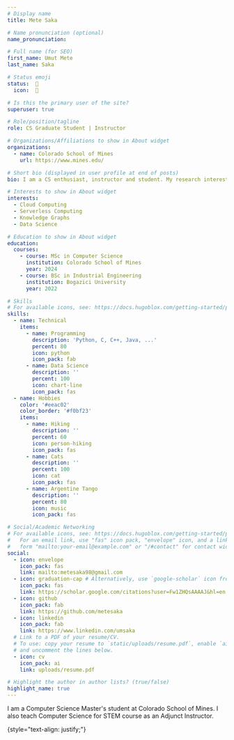 ```yaml
---
# Display name
title: Mete Saka

# Name pronunciation (optional)
name_pronunciation:

# Full name (for SEO)
first_name: Umut Mete
last_name: Saka

# Status emoji
status:  🦆
  icon:  🦆

# Is this the primary user of the site?
superuser: true

# Role/position/tagline
role: CS Graduate Student | Instructor 

# Organizations/Affiliations to show in About widget
organizations:
  - name: Colorado School of Mines
    url: https://www.mines.edu/

# Short bio (displayed in user profile at end of posts)
bio: I am a CS enthusiast, instructor and student. My research interests are cloud computing and knowledge graphs.

# Interests to show in About widget
interests:
  - Cloud Computing
  - Serverless Computing
  - Knowledge Graphs
  - Data Science

# Education to show in About widget
education:
  courses:
    - course: MSc in Computer Science
      institution: Colorado School of Mines
      year: 2024
    - course: BSc in Industrial Engineering
      institution: Bogazici University
      year: 2022

# Skills
# For available icons, see: https://docs.hugoblox.com/getting-started/page-builder/#icons
skills:
  - name: Technical
    items:
      - name: Programming
        description: 'Python, C, C++, Java, ...'
        percent: 80
        icon: python
        icon_pack: fab
      - name: Data Science
        description: ''
        percent: 100
        icon: chart-line
        icon_pack: fas
  - name: Hobbies
    color: '#eeac02'
    color_border: '#f0bf23'
    items:
      - name: Hiking
        description: ''
        percent: 60
        icon: person-hiking
        icon_pack: fas
      - name: Cats
        description: ''
        percent: 100
        icon: cat
        icon_pack: fas
      - name: Argentine Tango
        description: ''
        percent: 80
        icon: music
        icon_pack: fas

# Social/Academic Networking
# For available icons, see: https://docs.hugoblox.com/getting-started/page-builder/#icons
#   For an email link, use "fas" icon pack, "envelope" icon, and a link in the
#   form "mailto:your-email@example.com" or "/#contact" for contact widget.
social:
  - icon: envelope
    icon_pack: fas
    link: mailto:metesaka98@gmail.com
  - icon: graduation-cap # Alternatively, use `google-scholar` icon from `ai` icon pack
    icon_pack: fas
    link: https://scholar.google.com/citations?user=Fw1ZHQsAAAAJ&hl=en
  - icon: github
    icon_pack: fab
    link: https://github.com/metesaka
  - icon: linkedin
    icon_pack: fab
    link: https://www.linkedin.com/umsaka
  # Link to a PDF of your resume/CV.
  # To use: copy your resume to `static/uploads/resume.pdf`, enable `ai` icons in `params.yaml`,
  # and uncomment the lines below.
  - icon: cv
    icon_pack: ai
    link: uploads/resume.pdf

# Highlight the author in author lists? (true/false)
highlight_name: true
---
```


I am a Computer Science Master's student at Colorado School of Mines. I also teach Computer Science for STEM course as an Adjunct Instructor.

{style="text-align: justify;"}

